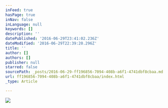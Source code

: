 ```yaml
---
inFeed: true
hasPage: true
inNav: false
inLanguage: null
keywords: []
description: ''
datePublished: '2016-06-29T23:41:02.236Z'
dateModified: '2016-06-29T22:39:20.296Z'
title: ''
author: []
authors: []
publisher: null
starred: false
sourcePath: _posts/2016-06-29-ff196856-7094-408b-a6f1-4741dbf8cbaa.md
url: ff196856-7094-408b-a6f1-4741dbf8cbaa/index.html
_type: Article

---
```

![](https://the-grid-user-content.s3-us-west-2.amazonaws.com/6f05b1a5-434a-464f-b388-9ffefe8e362f.jpg)